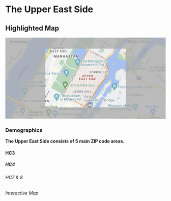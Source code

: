 # The Upper East Side
## Highlighted Map
![highlighted_map](HighlightedMap.png)

### Demographics
**The Upper East Side consists of 5 main ZIP code areas.**

#### HC3

##### HC4 

###### HC7 & 8 

###### Interactive Map

